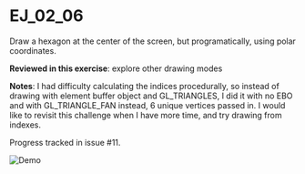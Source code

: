 # EJ_02_06
Draw a hexagon at the center of the screen, but programatically, using polar coordinates.

**Reviewed in this exercise**: explore other drawing modes

**Notes**: I had difficulty calculating the indices procedurally, so instead of drawing with element buffer object and GL_TRIANGLES, I did it with no EBO and with GL_TRIANGLE_FAN instead, 6 unique vertices passed in. I would like to revisit this challenge when I have more time, and try drawing from indexes.

Progress tracked in issue #11.


![Demo](demo.png "DEMO EJ_02_06")
